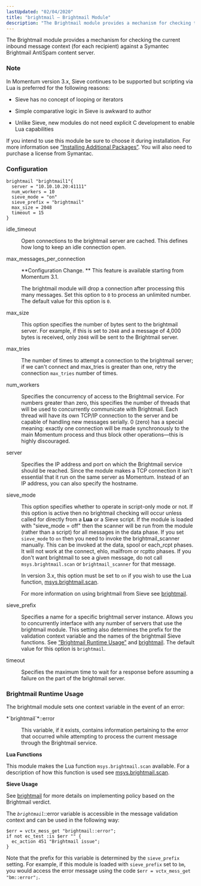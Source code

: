 ```yaml
---
lastUpdated: "02/04/2020"
title: "brightmail – Brightmail Module"
description: "The Brightmail module provides a mechanism for checking the current inbound message context for each recipient against a Symantec Brightmail Anti Spam content server In Momentum version 3 x Sieve continues to be supported but scripting via Lua is preferred for the following reasons Sieve has no concept of looping..."
---
```


<a name="idp18209856"></a> 

The Brightmail module provides a mechanism for checking the current inbound message context (for each recipient) against a Symantec Brightmail AntiSpam content server.

### Note

In Momentum version 3.x, Sieve continues to be supported but scripting via Lua is preferred for the following reasons:

*   Sieve has no concept of looping or iterators

*   Simple comparative logic in Sieve is awkward to author

*   Unlike Sieve, new modules do not need explicit C development to enable Lua capabilities

If you intend to use this module be sure to choose it during installation. For more information see [“Installing Additional Packages”](/momentum/3/3-reference/install-additional-packages). You will also need to purchase a license from Symantac.

### <a name="modules.brightmail.configuration"></a> Configuration

<a name="example.brightmail.3"></a> 


```
brightmail "brightmail1"{
  server = "10.10.10.20:41111"
  num_workers = 10
  sieve_mode = "on"
  sieve_prefix = "brightmail"
  max_size = 2048
  timeout = 15
}
```

<dl class="variablelist">

<dt>idle_timeout</dt>

<dd>

Open connections to the brightmail server are cached. This defines how long to keep an idle connection open.

</dd>

<dt>max_messages_per_connection</dt>

<dd>

**Configuration Change. ** This feature is available starting from Momentum 3.1.

The brightmail module will drop a connection after processing this many messages. Set this option to `0` to process an unlimited number. The default value for this option is `0`.

</dd>

<dt>max_size</dt>

<dd>

This option specifies the number of bytes sent to the brightmail server. For example, if this is set to `2048` and a message of 4,000 bytes is received, only `2048` will be sent to the Brightmail server.

</dd>

<dt>max_tries</dt>

<dd>

The number of times to attempt a connection to the brightmail server; if we can't connect and max_tries is greater than one, retry the connection `max_tries` number of times.

</dd>

<dt>num_workers</dt>

<dd>

Specifies the concurrency of access to the Brightmail service. For numbers greater than zero, this specifies the number of threads that will be used to concurrently communicate with Brightmail. Each thread will have its own TCP/IP connection to the server and be capable of handling new messages serially. 0 (zero) has a special meaning: exactly one connection will be made synchronously to the main Momentum process and thus block other operations—this is highly discouraged.

</dd>

<dt>server</dt>

<dd>

Specifies the IP address and port on which the Brightmail service should be reached. Since the module makes a TCP connection it isn't essential that it run on the same server as Momentum. Instead of an IP address, you can also specify the hostname.

</dd>

<dt>sieve_mode</dt>

<dd>

This option specifies whether to operate in script-only mode or not. If this option is active then no brightmail checking will occur unless called for directly from a **Lua** or a Sieve script. If the module is loaded with "sieve_mode = off" then the scanner will be run from the module (rather than a script) for all messages in the data phase. If you set `sieve_mode` to `on` then you need to invoke the brightmail_scanner manually. This can be invoked at the data, spool or each_rcpt phases. It will not work at the connect, ehlo, mailfrom or rcptto phases. If you don't want brightmail to see a given message, do not call `msys.brightmail.scan` or `brightmail_scanner` for that message.

In version 3.x, this option must be set to `on` if you wish to use the Lua function, [msys.brightmail.scan](/momentum/3/3-reference/3-reference-lua-ref-msys-brightmail-scan).

For more information on using brightmail from Sieve see [brightmail](/momentum/3/3-reference/sieve-ref-brightmail).

</dd>

<dt>sieve_prefix</dt>

<dd>

Specifies a name for a specific brightmail server instance. Allows you to concurrently interface with any number of servers that use the brightmail module. This setting also determines the prefix for the validation context variable and the names of the brightmail Sieve functions. See [“Brightmail Runtime Usage”](/momentum/3/3-reference/3-reference-modules-brightmail#modules.brightmail.runtime.usage) and [brightmail](/momentum/3/3-reference/sieve-ref-brightmail). The default value for this option is `brightmail`.

</dd>

<dt>timeout</dt>

<dd>

Specifies the maximum time to wait for a response before assuming a failure on the part of the brightmail server.

</dd>

</dl>

### <a name="modules.brightmail.runtime.usage"></a> Brightmail Runtime Usage

The brightmail module sets one context variable in the event of an error:

<dl class="variablelist">

<dt>*`brightmail`*::error</dt>

<dd>

This variable, if it exists, contains information pertaining to the error that occurred while attempting to process the current message through the Brightmail service.

</dd>

</dl>

**<a name="idp18257424"></a> Lua Functions**

This module makes the Lua function `msys.brightmail.scan` available. For a description of how this function is used see [msys.brightmail.scan](/momentum/3/3-reference/3-reference-lua-ref-msys-brightmail-scan).

**<a name="idp18260320"></a> Sieve Usage**

See [brightmail](/momentum/3/3-reference/sieve-ref-brightmail) for more details on implementing policy based on the Brightmail verdict.

The *`brightmail`*::error variable is accessible in the message validation context and can be used in the following way:

```
$err = vctx_mess_get "brightmail::error";
if not ec_test :is $err "" {
  ec_action 451 "Brightmail issue";
}
```

Note that the prefix for this variable is determined by the `sieve_prefix` setting. For example, if this module is loaded with `sieve_prefix` set to `bm`, you would access the error message using the code `$err = vctx_mess_get "bm::error";`.
